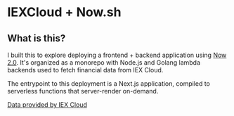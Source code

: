 # IEXCloud + Now.sh

## What is this?

I built this to explore deploying a frontend + backend application using [Now 2.0](https://zeit.co/blog/now-2). It's organized as a monorepo with Node.js and Golang lambda backends used to fetch financial data from IEX Cloud.

The entrypoint to this deployment is a Next.js application, compiled to serverless functions that server-render on-demand.

[Data provided by IEX Cloud](https://iexcloud.io)